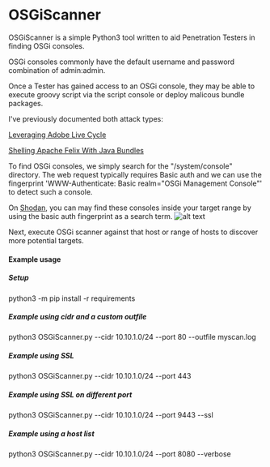 # OSGiScanner

OSGiScanner is a simple Python3 tool written to aid Penetration Testers in finding OSGi consoles.

OSGi consoles commonly have the default username and password combination of admin:admin.

Once a Tester has gained access to an OSGi console, they may be able to execute groovy script via the script console or deploy malicous bundle packages.

I've previously documented both attack types:

[Leveraging Adobe Live Cycle](https://medium.com/rvrsh3ll/leveraging-adobe-livecycle-202ce6772461)

[Shelling Apache Felix With Java Bundles](https://posts.specterops.io/shelling-apache-felix-with-java-bundles-2450d3a099a)

To find OSGi consoles, we simply search for the "/system/console" directory. The web request typically requires Basic auth and we can use the fingerprint 'WWW-Authenticate: Basic realm="OSGi Management Console"' to detect such a console.

On [Shodan](https://shodan.io), you can may find these consoles inside your target range by using the basic auth fingerprint as a search term.
![alt text](https://raw.githubusercontent.com/rvrsh3ll/OSGiScanner/master/ShodanResult.png?token=AF5nU1FpUEEdItiwvHASW0ZGL6ZSKbgsks5b7eYpwA%3D%3D)

Next, execute OSGi scanner against that host or range of hosts to discover more potential targets.

#### Example usage
##### Setup
python3 -m pip install -r requirements
##### Example using cidr and a custom outfile
python3 OSGiScanner.py --cidr 10.10.1.0/24 --port 80 --outfile myscan.log
##### Example using SSL
python3 OSGiScanner.py --cidr 10.10.1.0/24 --port 443
##### Example using SSL on different port
python3 OSGiScanner.py --cidr 10.10.1.0/24 --port 9443 --ssl
##### Example using a host list
python3 OSGiScanner.py --cidr 10.10.1.0/24 --port 8080 --verbose

